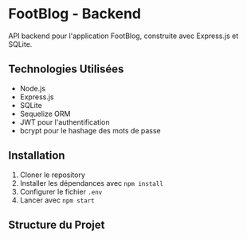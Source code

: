 # FootBlog - Backend

API backend pour l'application FootBlog, construite avec Express.js et SQLite.

## Technologies Utilisées

- Node.js
- Express.js
- SQLite
- Sequelize ORM
- JWT pour l'authentification
- bcrypt pour le hashage des mots de passe

## Installation

1. Cloner le repository
2. Installer les dépendances avec `npm install`
3. Configurer le fichier `.env`
4. Lancer avec `npm start`

## Structure du Projet
